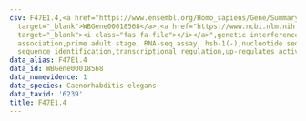 ```yaml
---
csv: F47E1.4,<a href="https://www.ensembl.org/Homo_sapiens/Gene/Summary?db=core;g=WBGene00018568"
  target="_blank">WBGene00018568</a>,<a href="https://www.ncbi.nlm.nih.gov/pubmed/30894454"
  target="_blank"><i class="fas fa-file"></i></a>",genetic interference,functional
  association,prime adult stage, RNA-seq assay, hsb-1(-),nucleotide sequence identification,nucleotide
  sequence identification,transcriptional regulation,up-regulates activity
data_alias: F47E1.4
data_id: WBGene00018568
data_numevidence: 1
data_species: Caenorhabditis elegans
data_taxid: '6239'
title: F47E1.4
---
```

